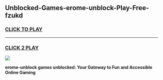 
## Unblocked-Games-erome-unblock-Play-Free-fzukd
<h3>
<a href="https://premium76.site?title=erome-unblock&ref=12A">CLICK TO PLAY</a></h3>
<hr>

<h3>
<a href="https://premium76.site?title=erome-unblock&ref=12A">CLICK 2 PLAY</a>
  
</h3>

<a href="https://premium76.site?title=erome-unblock&ref=12A"><img src="https://clearcache.store/games.png"></a>


**erome-unblock games unblocked: Your Gateway to Fun and Accessible Online Gaming**
